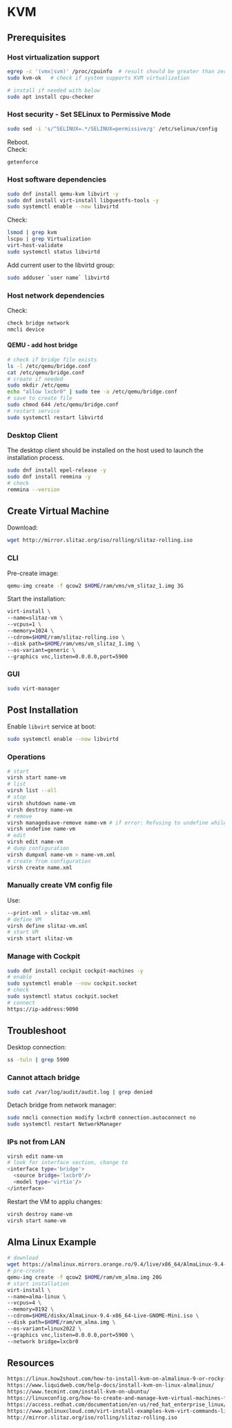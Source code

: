 # KVM

## Prerequisites

### Host virtualization support

```sh
egrep -c '(vmx|svm)' /proc/cpuinfo  # result should be greater than zero
sudo kvm-ok   # check if system supports KVM virtualization

# install if needed with below
sudo apt install cpu-checker
```

### Host security - Set SELinux to Permissive Mode

```sh
sudo sed -i 's/^SELINUX=.*/SELINUX=permissive/g' /etc/selinux/config
```

Reboot.  
Check:

```sh
getenforce
```

### Host software dependencies

```sh
sudo dnf install qemu-kvm libvirt -y
sudo dnf install virt-install libguestfs-tools -y
sudo systemctl enable --now libvirtd
```

Check:

```sh
lsmod | grep kvm
lscpu | grep Virtualization
virt-host-validate
sudo systemctl status libvirtd
```

Add current user to the libvirtd group:

```sh
sudo adduser `user name` libvirtd
```

### Host network dependencies

Check:

```sh
check bridge network
nmcli device
```

#### QEMU - add host bridge

```sh
# check if bridge file exists
ls -l /etc/qemu/bridge.conf
cat /etc/qemu/bridge.conf
# create if needed
sudo mkdir /etc/qemu
echo "allow lxcbr0" | sudo tee -a /etc/qemu/bridge.conf
# save to create file
sudo chmod 644 /etc/qemu/bridge.conf
# restart service
sudo systemctl restart libvirtd
```

### Desktop Client

The desktop client should be installed on the host used to launch the installation process.

```sh
sudo dnf install epel-release -y
sudo dnf install remmina -y
# check
remmina --version
```

## Create Virtual Machine

Download:

```sh
wget http://mirror.slitaz.org/iso/rolling/slitaz-rolling.iso
```

### CLI

Pre-create image:

```sh
qemu-img create -f qcow2 $HOME/ram/vms/vm_slitaz_1.img 3G
```

Start the installation:

```sh
virt-install \
--name=slitaz-vm \
--vcpus=1 \
--memory=1024 \
--cdrom=$HOME/ram/slitaz-rolling.iso \
--disk path=$HOME/ram/vms/vm_slitaz_1.img \
--os-variant=generic \
--graphics vnc,listen=0.0.0.0,port=5900
```

### GUI

```sh
sudo virt-manager
```

## Post Installation

Enable `libvirt` service at boot:

```sh
sudo systemctl enable --now libvirtd
```

### Operations

```sh
# start
virsh start name-vm
# list
virsh list --all
# stop
virsh shutdown name-vm
virsh destroy name-vm
# remove
virsh managedsave-remove name-vm # if error: Refusing to undefine while domain managed save image exists
virsh undefine name-vm
# edit
virsh edit name-vm
# dump configuration
virsh dumpxml name-vm > name-vm.xml
# create from configuration
virsh create name.xml
```

### Manually create VM config file

Use:

```sh
--print-xml > slitaz-vm.xml
# define VM
virsh define slitaz-vm.xml
# start VM
virsh start slitaz-vm
```

### Manage with Cockpit

```sh
sudo dnf install cockpit cockpit-machines -y
# enable
sudo systemctl enable --now cockpit.socket
# check
sudo systemctl status cockpit.socket
# connect
https://ip-address:9090
```

## Troubleshoot

Desktop connection:

```sh
ss -tuln | grep 5900
```

### Cannot attach bridge

```sh
sudo cat /var/log/audit/audit.log | grep denied
```

Detach bridge from network manager:

```sh
sudo nmcli connection modify lxcbr0 connection.autoconnect no
sudo systemctl restart NetworkManager
```


### IPs not from LAN

```sh
virsh edit name-vm
# look for interface section, change to
<interface type='bridge'>
  <source bridge='lxcbr0'/>
  <model type='virtio'/>
</interface>
```

Restart the VM to applu changes:

```sh
virsh destroy name-vm
virsh start name-vm
```

## Alma Linux Example

```sh
# download
wget https://almalinux.mirrors.orange.ro/9.4/live/x86_64/AlmaLinux-9.4-x86_64-Live-GNOME-Mini.iso
# pre-create
qemu-img create -f qcow2 $HOME/ram/vm_alma.img 20G
# start installation
virt-install \
--name=alma-linux \
--vcpus=4 \
--memory=8192 \
--cdrom=$HOME/diskx/AlmaLinux-9.4-x86_64-Live-GNOME-Mini.iso \
--disk path=$HOME/ram/vm_alma.img \
--os-variant=linux2022 \
--graphics vnc,listen=0.0.0.0,port=5900 \
--network bridge=lxcbr0
```

## Resources

```html
https://linux.how2shout.com/how-to-install-kvm-on-almalinux-9-or-rocky-linux-9-to-create-vms/
https://www.liquidweb.com/help-docs/install-kvm-on-linux-almalinux/
https://www.tecmint.com/install-kvm-on-ubuntu/
https://linuxconfig.org/how-to-create-and-manage-kvm-virtual-machines-from-cli
https://access.redhat.com/documentation/en-us/red_hat_enterprise_linux/7/html/virtualization_deployment_and_administration_guide/sect-guest_virtual_machine_installation_overview-creating_guests_with_virt_install
https://www.golinuxcloud.com/virt-install-examples-kvm-virt-commands-linux/
http://mirror.slitaz.org/iso/rolling/slitaz-rolling.iso
```
